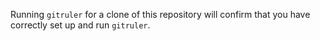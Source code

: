 Running `gitruler` for a clone of this repository will confirm that you have correctly set up and run `gitruler`.